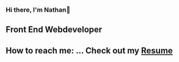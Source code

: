 ### Hi there, I'm Nathan👋

## Front End Webdeveloper

## How to reach me: ... Check out my 	[Resume](https://docs.google.com/document/d/e/2PACX-1vQmVTxKLDcFzd6scoC3pirJJ-uAqjj1hUf0CSKx89dg-QeNpa9fJ0erSuFEky_CN4EAwkOzyOJ5esZQ/pub)

<!--
**NathanWigen/NathanWigen** is a ✨ _special_ ✨ repository because its `README.md` (this file) appears on your GitHub profile.

Here are some ideas to get you started:

- 🔭 I’m currently working on ...
- 🌱 I’m currently learning ...
- 👯 I’m looking to collaborate on ...
- 🤔 I’m looking for help with ...
- 💬 Ask me about ...
- 📫 How to reach me: ...
- 😄 Pronouns: ...
- ⚡ Fun fact: ...
-->
